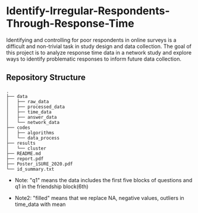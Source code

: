 # Identify-Irregular-Respondents-Through-Response-Time

Identifying and controlling for poor respondents in online surveys is a difficult and non-trivial task in study design and data collection. The goal of this project is to analyze response time data in a network study and explore ways to identify problematic responses to inform future data collection.

## Repository Structure
 ```
.
├── data
│   ├── raw_data
│   ├── processed_data
│   ├── time_data
│   ├── answer_data
│   └── network_data
├── codes
│   ├── algorithms
│   └── data_process
├── results
│   └── cluster
├── README.md
├── report.pdf
├── Poster_iSURE_2020.pdf
└── id_summary.txt
 ```
 * Note: "q1" means the data includes the first five blocks of questions and q1 in the friendship block(6th)
 
 * Note2: "filled" means that we replace NA, negative values, outliers in time_data with mean
